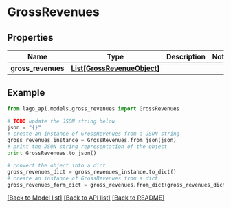 # GrossRevenues


## Properties

Name | Type | Description | Notes
------------ | ------------- | ------------- | -------------
**gross_revenues** | [**List[GrossRevenueObject]**](GrossRevenueObject.md) |  | 

## Example

```python
from lago_api.models.gross_revenues import GrossRevenues

# TODO update the JSON string below
json = "{}"
# create an instance of GrossRevenues from a JSON string
gross_revenues_instance = GrossRevenues.from_json(json)
# print the JSON string representation of the object
print GrossRevenues.to_json()

# convert the object into a dict
gross_revenues_dict = gross_revenues_instance.to_dict()
# create an instance of GrossRevenues from a dict
gross_revenues_form_dict = gross_revenues.from_dict(gross_revenues_dict)
```
[[Back to Model list]](../README.md#documentation-for-models) [[Back to API list]](../README.md#documentation-for-api-endpoints) [[Back to README]](../README.md)



